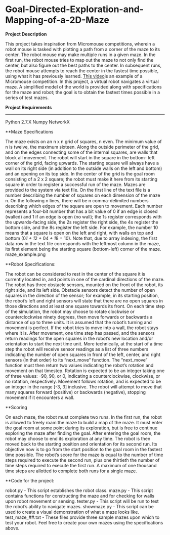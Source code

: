 # Goal-Directed-Exploration-and-Mapping-of-a-2D-Maze

<b> Project Description </b>

This project takes inspiration from Micromouse competitions, wherein a robot mouse is tasked with plotting a path from a corner of the maze to its center. The robot mouse may make multiple runs in a given maze. In the first run, the robot mouse tries to map out the maze to not only find the center, but also figure out the best paths to the center. In subsequent runs, the robot mouse attempts to reach the center in the fastest time possible, using what it has previously learned. <a href="https://www.youtube.com/watch?v%3D0JCsRpcrk3s&sa=D&ust=1488469445412000&usg=AFQjCNEEp7Wo0EO7LorrC7c_PDO6_6QgVg">This video</a>is an example of a Micromouse competition. In this project, a virtual robot navigates a virtual maze. A simplified model of the world is provided along with specifications for the maze and robot; the goal is to obtain the fastest times possible in a series of test mazes.

<b> Project Requirements </b>
___________________________________________________________________________________________________________

Python 2.7.X
Numpy
NetworkX

**Maze Specifications

The maze exists on an n x n grid of squares, n even. The minimum value of n is twelve, the maximum sixteen. Along the outside perimeter of the grid, and on the edges connecting some of the internal squares, are walls that block all movement. The robot will start in the square in the bottom- left corner of the grid, facing upwards. The starting square will always have a wall on its right side (in addition to the outside walls on the left and bottom) and an opening on its top side. In the center of the grid is the goal room consisting of a 2 x 2 square; the robot must make it here from its starting square in order to register a successful run of the maze.
Mazes are provided to the system via text file. On the first line of the text file is a number describing the number of squares on each dimension of the maze n. On the following n lines, there will be n comma-delimited numbers describing which edges of the square are open to movement. Each number represents a four-bit number that has a bit value of 0 if an edge is closed (walled) and 1 if an edge is open (no wall); the 1s register corresponds with the upwards-facing side, the 2s register the right side, the 4s register the bottom side, and the 8s register the left side. For example, the number 10 means that a square is open on the left and right, with walls on top and bottom (0*1 + 1*2 + 0*4 + 1*8 = 10). Note that, due to array indexing, the first data row in the text file corresponds with the leftmost column in the maze, its first element being the starting square (bottom-left) corner of the maze.
maze_example.png

**Robot Specifications:

The robot can be considered to rest in the center of the square it is currently located in, and points in one of the cardinal directions of the maze. The robot has three obstacle sensors, mounted on the front of the robot, its right side, and its left side. Obstacle sensors detect the number of open squares in the direction of the sensor; for example, in its starting position, the robot’s left and right sensors will state that there are no open squares in those directions and at least one square towards its front. On each time step of the simulation, the robot may choose to rotate clockwise or counterclockwise ninety degrees, then move forwards or backwards a distance of up to three units. It is assumed that the robot’s turning and movement is perfect. If the robot tries to move into a wall, the robot stays where it is. After movement, one time step has passed, and the sensors return readings for the open squares in the robot’s new location and/or orientation to start the next time unit.
More technically, at the start of a time step the robot will receive sensor readings as a list of three numbers indicating the number of open squares in front of the left, center, and right sensors (in that order) to its “next_move” function. The “next_move” function must then return two values indicating the robot’s rotation and movement on that timestep. Rotation is expected to be an integer taking one of three values: -90, 90, or 0, indicating a counterclockwise, clockwise, or no rotation, respectively. Movement follows rotation, and is expected to be an integer in the range [-3, 3] inclusive. The robot will attempt to move that many squares forward (positive) or backwards (negative), stopping movement if it encounters a wall.

**Scoring

On each maze, the robot must complete two runs. In the first run, the robot is allowed to freely roam the maze to build a map of the maze. It must enter the goal room at some point during its exploration, but is free to continue exploring the maze after finding the goal. After entering the goal room, the robot may choose to end its exploration at any time. The robot is then moved back to the starting position and orientation for its second run. Its objective now is to go from the start position to the goal room in the fastest time possible. The robot’s score for the maze is equal to the number of time steps required to execute the second run, plus one thirtieth the number of time steps required to execute the first run. A maximum of one thousand time steps are allotted to complete both runs for a single maze.


**Code for the project:

robot.py - This script establishes the robot class. 
maze.py - This script contains functions for constructing the maze and for checking for walls upon robot movement or sensing.
tester.py - This script will be run to test the robot’s ability to navigate mazes.
showmaze.py - This script can be used to create a visual demonstration of what a maze looks like.
test_maze_##.txt - These files provide three sample mazes upon which to test your robot. Feel free to create your own mazes using the specifications above.


